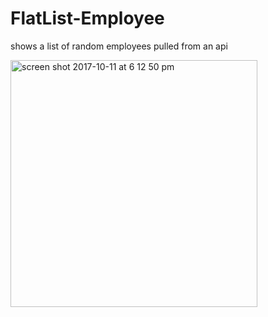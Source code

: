 # FlatList-Employee
shows a list of random employees pulled from an api


<img width="395" alt="screen shot 2017-10-11 at 6 12 50 pm" src="https://user-images.githubusercontent.com/27635622/31469584-2a850dbe-aeb0-11e7-9be5-747fcd2d432b.png">
